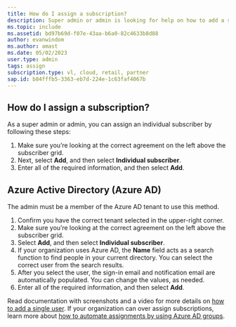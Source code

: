 ```yaml
---
title: How do I assign a subscription?
description: Super admin or admin is looking for help on how to add a single user.
ms.topic: include
ms.assetid: bd97b69d-f07e-43aa-b6a0-82c4633b8d88
author: evanwindom
ms.author: amast
ms.date: 05/02/2023
user.type: admin
tags: assign
subscription.type: vl, cloud, retail, partner
sap.id: b84fffb5-3363-eb7d-224e-1c63faf4067b
---
```


## How do I assign a subscription?

As a super admin or admin, you can assign an individual subscriber by following these steps: 
1. Make sure you’re looking at the correct agreement on the left above the subscriber grid.
2. Next, select **Add**, and then select **Individual subscriber**.
3. Enter all of the required information, and then select **Add**.

## Azure Active Directory (Azure AD) 

The admin must be a member of the Azure AD tenant to use this method.

1. Confirm you have the correct tenant selected in the upper-right corner.
2. Make sure you’re looking at the correct agreement on the left above the subscriber grid.
3. Select **Add**, and then select **Individual subscriber**.
4. If your organization uses Azure AD, the **Name** field acts as a search function to find people in your current directory. You can select the correct user from the search results.
5. After you select the user, the sign-in email and notification email are automatically populated. You can change the values, as needed.
6. Enter all of the required information, and then select **Add**.

Read documentation with screenshots and a video for more details on [how to add a single user](https://learn.microsoft.com/visualstudio/subscriptions/assign-license).
If your organization can over assign subscriptions, learn more about [how to automate assignments by using Azure AD groups](https://learn.microsoft.com/visualstudio/subscriptions/assign-license-bulk).

